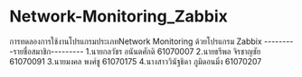 # Network-Monitoring_Zabbix
การทดลองการใช้งานโปรแกรมประเภทNetwork Monitoring ด้วยโปรแกรม Zabbix
---------รายชื่อสมาชิก---------
1.นายกลวัชร อนันตศักดิ 61070007
2.นายธรีพล จิรชาญชัย 61070091
3.นายมงคล พงศ์ชู 61070175
4.นางสาววินัฐธิดา ภูมิดอนมิ่ง 61070207
